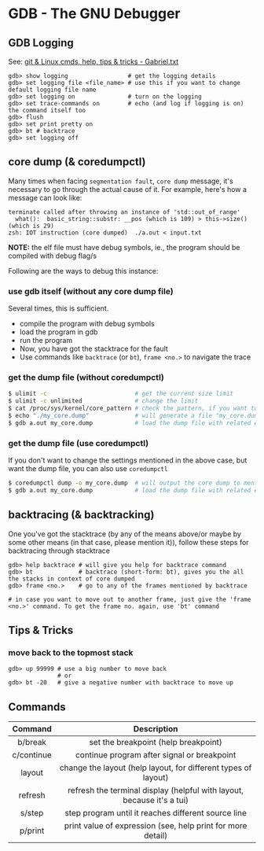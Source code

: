 # GDB - The GNU Debugger


## GDB Logging
See: [git & Linux cmds, help, tips & tricks - Gabriel.txt](https://github.com/ElectricRCAircraftGuy/eRCaGuy_dotfiles/blob/master/git%20%26%20Linux%20cmds%2C%20help%2C%20tips%20%26%20tricks%20-%20Gabriel.txt)

```gdb
gdb> show logging                 # get the logging details
gdb> set logging file <file_name> # use this if you want to change default logging file name
gdb> set logging on               # turn on the logging
gdb> set trace-commands on        # echo (and log if logging is on) the command itself too
gdb> flush
gdb> set print pretty on
gdb> bt # backtrace
gdb> set logging off
```

## core dump (& coredumpctl)

Many times when facing `segmentation fault`, `core dump` message, it's necessary to go through the actual cause of it. For example, here's how a message can look like:

```
terminate called after throwing an instance of 'std::out_of_range'
  what():  basic_string::substr: __pos (which is 109) > this->size() (which is 29)
zsh: IOT instruction (core dumped)  ./a.out < input.txt
```

**NOTE:** the elf file must have debug symbols, ie., the program should be compiled with debug flag/s


Following are the ways to debug this instance:

### use gdb itself (without any core dump file)

Several times, this is sufficient.

* compile the program with debug symbols
* load the program in gdb
* run the program
* Now, you have got the stacktrace for the fault
* Use commands like `backtrace` (or `bt`), `frame <no.>` to navigate the trace

### get the dump file (without coredumpctl)

```sh
$ ulimit -c                         # get the current size limit
$ ulimit -c unlimited               # change the limit
$ cat /proc/sys/kernel/core_pattern # check the pattern, if you want to change follow below step
$ echo "./my_core.dump"             # will generate a file "my_core.dump" in the pwd of the program ran (or you can get the file from the output place of above command)
$ gdb a.out my_core.dump            # load the dump file with related executable (compiled with debug flag)
```

### get the dump file (use coredumpctl)

If you don't want to change the settings mentioned in the above case, but want the dump file, you can also use `coredumpctl`

```sh
$ coredumpctl dump -o my_core.dump  # will output the core dump to mentioned output file
$ gdb a.out my_core.dump            # load the dump file with related executable (compiled with debug flag)
```

## backtracing (& backtracking)

One you've got the stacktrace (by any of the means above/or maybe by some other means (in that case, please mention it)), follow these steps for backtracing through stacktrace

```gdb
gdb> help backtrace # will give you help for backtrace command
gdb> bt             # backtrace (short-form: bt), gives you the all the stacks in context of core dumped
gdb> frame <no.>    # go to any of the frames mentioned by backtrace

# in case you want to move out to another frame, just give the 'frame <no.>' command. To get the frame no. again, use 'bt' command
```

## Tips & Tricks

### move back to the topmost stack

```gdb
gdb> up 99999 # use a big number to move back
              # or
gdb> bt -20   # give a negative number with backtrace to move up
```


## Commands

| **Command**        | **Description**                                                        |
| :---:              | :---:                                                                  |
| b/break            | set the breakpoint (help breakpoint)                                   |
| c/continue         | continue program after signal or breakpoint                            |
| layout <subcommnd> | change the layout (help layout, for different types of layout)         |
| refresh            | refresh the terminal display (helpful with layout, because it's a tui) |
| s/step             | step program until it reaches different source line                    |
| p/print <arg>      | print value of expression (see, help print for more detail)            |

